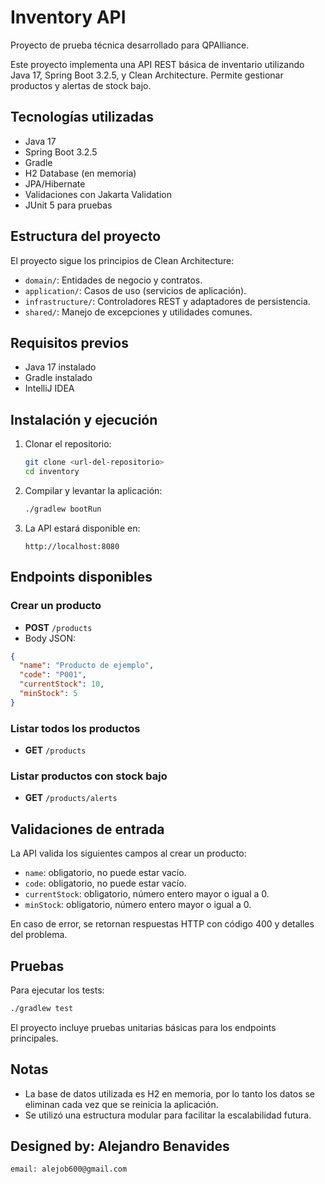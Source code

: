 # Inventory API

Proyecto de prueba técnica desarrollado para QPAlliance.

Este proyecto implementa una API REST básica de inventario utilizando Java 17, Spring Boot 3.2.5, y Clean Architecture. Permite gestionar productos y alertas de stock bajo.

## Tecnologías utilizadas

- Java 17
- Spring Boot 3.2.5
- Gradle
- H2 Database (en memoria)
- JPA/Hibernate
- Validaciones con Jakarta Validation
- JUnit 5 para pruebas

## Estructura del proyecto

El proyecto sigue los principios de Clean Architecture:

- `domain/`: Entidades de negocio y contratos.
- `application/`: Casos de uso (servicios de aplicación).
- `infrastructure/`: Controladores REST y adaptadores de persistencia.
- `shared/`: Manejo de excepciones y utilidades comunes.

## Requisitos previos

- Java 17 instalado
- Gradle instalado
- IntelliJ IDEA 

## Instalación y ejecución

1. Clonar el repositorio:
   ```bash
   git clone <url-del-repositorio>
   cd inventory
   ```

2. Compilar y levantar la aplicación:
   ```bash
   ./gradlew bootRun
   ```

3. La API estará disponible en:
   ```
   http://localhost:8080
   ```

## Endpoints disponibles

### Crear un producto

- **POST** `/products`
- Body JSON:

```json
{
  "name": "Producto de ejemplo",
  "code": "P001",
  "currentStock": 10,
  "minStock": 5
}
```

### Listar todos los productos

- **GET** `/products`

### Listar productos con stock bajo

- **GET** `/products/alerts`

## Validaciones de entrada

La API valida los siguientes campos al crear un producto:

- `name`: obligatorio, no puede estar vacío.
- `code`: obligatorio, no puede estar vacío.
- `currentStock`: obligatorio, número entero mayor o igual a 0.
- `minStock`: obligatorio, número entero mayor o igual a 0.

En caso de error, se retornan respuestas HTTP con código 400 y detalles del problema.

## Pruebas

Para ejecutar los tests:

```bash
./gradlew test
```

El proyecto incluye pruebas unitarias básicas para los endpoints principales.

## Notas

- La base de datos utilizada es H2 en memoria, por lo tanto los datos se eliminan cada vez que se reinicia la aplicación.
- Se utilizó una estructura modular para facilitar la escalabilidad futura.

## Designed by: Alejandro Benavides
    email: alejob600@gmail.com
